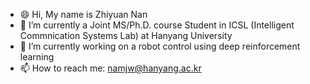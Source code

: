 - 😄 Hi, My name is Zhiyuan Nan
- 🔭 I’m currently a Joint MS/Ph.D. course  Student in ICSL (Intelligent Commnication Systems Lab) at Hanyang University 
- 🌱 I’m currently working on a robot control using deep reinforcement learning
- 📫 How to reach me: namjw@hanyang.ac.kr


<!--
**namjiwon1023/namjiwon1023** is a ✨ _special_ ✨ repository because its `README.md` (this file) appears on your GitHub profile.
-->
